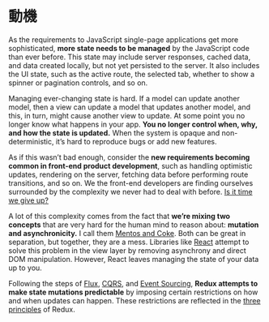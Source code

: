 # 動機

As the requirements to JavaScript single-page applications get more sophisticated, **more state needs to be managed** by the JavaScript code than ever before. This state may include server responses, cached data, and data created locally, but not yet persisted to the server. It also includes the UI state, such as the active route, the selected tab, whether to show a spinner or pagination controls, and so on.

Managing ever-changing state is hard. If a model can update another model, then a view can update a model that updates another model, and this, in turn, might cause another view to update. At some point you no longer know what happens in your app. **You no longer control when, why, and how the state is updated.** When the system is opaque and non-deterministic, it’s hard to reproduce bugs or add new features.

As if this wasn’t bad enough, consider the **new requirements becoming common in front-end product development**, such as handling optimistic updates, rendering on the server, fetching data before performing route transitions, and so on. We the front-end developers are finding ourselves surrounded by the complexity we never had to deal with before. [Is it time we give up?](http://www.quirksmode.org/blog/archives/2015/07/stop_pushing_th.html)

A lot of this complexity comes from the fact that **we’re mixing two concepts** that are very hard for the human mind to reason about: **mutation and asynchronicity.** I call them [Mentos and Coke](https://en.wikipedia.org/wiki/Diet_Coke_and_Mentos_eruption). Both can be great in separation, but together, they are a mess. Libraries like [React](http://facebook.github.io/react) attempt to solve this problem in the view layer by removing asynchrony and direct DOM manipulation. However, React leaves managing the state of your data up to you.

Following the steps of [Flux](http://facebook.github.io/flux), [CQRS](http://martinfowler.com/bliki/CQRS.html), and [Event Sourcing](http://martinfowler.com/eaaDev/EventSourcing.html), **Redux attempts to make state mutations predictable** by imposing certain restrictions on how and when updates can happen. These restrictions are reflected in the [three principles](ThreePrinciples.md) of Redux.
